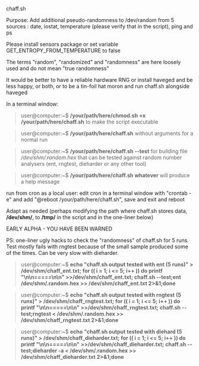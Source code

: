 chaff.sh

Purpose: Add additional pseudo-randomness to /dev/random from 5 sources : date, iostat, temperature (please verify that in the script), ping and ps

Please install sensors package or set variable GET_ENTROPY_FROM_TEMPERATURE to false

The terms "random", "randomized" and "randomness" are here loosely used and do not mean "true randomness"

It would be better to have a reliable hardware RNG or install haveged and be less happy, or both, or to be a tin-foil hat moron and run chaff.sh alongside haveged

In a terminal window: 

>user@computer:~$ **/your/path/here/chmod.sh +x /your/path/here/chaff.sh** to make the script executable

>user@computer:~$ **/your/path/here/chaff.sh** without arguments for a normal run

>user@computer:~$ **/your/path/here/chaff.sh --test** for building file _/dev/shm/.random.hex_ that can be tested against random number analysers (ent, rngtest, dieharder or any other tool)

>user@computer:~$ **/your/path/here/chaff.sh whatever** will produce a help message

run from cron as a local user: edit cron in a terminal window with "crontab -e" and add "@reboot /your/path/here/chaff.sh", save and exit and reboot

Adapt as needed (perhaps modifying the path where chaff.sh stores data, **/dev/shm/**, to **/tmp/** in the script and in the one-liner below)

EARLY ALPHA - YOU HAVE BEEN WARNED

PS: one-liner ugly hacks to check the "randomness" of chaff.sh for 5 runs. Test mostly fails with rngtest because of the small sample produced some of the times. Can be very slow with dieharder.

>user@computer:~$ **echo "chaff.sh output tested with ent (5 runs)" > /dev/shm/chaff_ent.txt; for (( i  = 1; i <= 5; i++ )) do printf "\n\n=====\n\n" >>/dev/shm/chaff_ent.txt; chaff.sh --test;ent /dev/shm/.random.hex >> /dev/shm/chaff_ent.txt 2>&1;done**

>user@computer:~$ **echo "chaff.sh output tested with rngtest (5 runs)" > /dev/shm/chaff_rngtest.txt; for (( i  = 1; i <= 5; i++ )) do printf "\n\n=====\n\n" >>/dev/shm/chaff_rngtest.txt; chaff.sh --test;rngtest < /dev/shm/.random.hex >> /dev/shm/chaff_rngtest.txt 2>&1;done**

>user@computer:~$ **echo "chaff.sh output tested with diehard (5 runs)" > /dev/shm/chaff_dieharder.txt; for (( i  = 1; i <= 5; i++ )) do printf "\n\n=====\n\n" >>/dev/shm/chaff_dieharder.txt; chaff.sh --test;dieharder -a < /dev/shm/.random.hex >> /dev/shm/chaff_dieharder.txt 2>&1;done**
